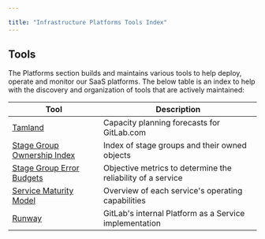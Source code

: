 ```yaml
---

title: "Infrastructure Platforms Tools Index"
---
```









## Tools

The Platforms section builds and maintains various tools to help deploy, operate and monitor our SaaS platforms. The below table is an index to help with the discovery and organization of tools that are actively maintained:

| Tool                                                                                                           | Description                                                  |
|----------------------------------------------------------------------------------------------------------------|--------------------------------------------------------------|
| [Tamland](https://gitlab-com.gitlab.io/gl-infra/tamland/intro.html)                                            | Capacity planning forecasts for GitLab.com                |
| [Stage Group Ownership Index](https://gitlab-com.gitlab.io/gl-infra/platform/stage-groups-index/)              | Index of stage groups and their owned objects                |
| [Stage Group Error Budgets](https://dashboards.gitlab.net/dashboards/f/stage-groups/stage-groups)              | Objective metrics to determine the reliability of a service |
| [Service Maturity Model](/handbook/engineering/infrastructure/service-maturity-model/) | Overview of each service's operating capabilities            |
| [Runway](/handbook/engineering/infrastructure/platforms/tools/runway)                  | GitLab's internal Platform as a Service implementation       |